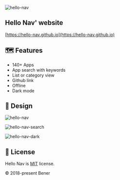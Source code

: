 ![hello-nav](https://socialify.git.ci/hello-nav/hello-nav/image?description=1&descriptionEditable=A%20navigation%20for%20developer&font=Raleway&logo=https%3A%2F%2Fhello-nav.github.io%2Ffavicon%2Ffavicon-192.png&pattern=Plus&theme=Light)

## Hello Nav' website

[https://hello-nav.github.io](https://hello-nav.github.io)

## 🗺 Features

- 140+ Apps
- App search with keywords
- List or category view
- Github link
- Offline
- Dark mode

## 🎨 Design

![hello-nav](https://raw.githubusercontent.com/hello-nav/hello-nav/master/doc/images/hello-nav.png)

![hello-nav-search](https://raw.githubusercontent.com/hello-nav/hello-nav/master/doc/images/hello-nav-search.png)

![hello-nav-dark](https://github.com/hello-nav/hello-nav/raw/master/doc/images/hello-nav-dark.png)

## 📄 License

Hello Nav is [MIT](https://github.com/hello-nav/hello-nav/blob/master/LICENSE) license.

© 2018-present Bener
